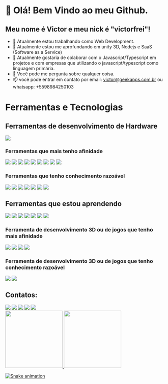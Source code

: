 # 👋 Olá! Bem Vindo ao meu Github.
## Meu nome é Victor e meu nick é "victorfrei"!


- 🔭 Atualmente estou trabalhando como Web Development.
- 🌱 Atualmente estou me aprofundando em unity 3D, Nodejs e SaaS (Software as a Service)
- 👯 Atualmente gostaria de colaborar com o Javascript/Typescript em projetos e com empresas que utilizando o javascript/typescript como linguagem primária.
- 💬 Você pode me pergunta sobre qualquer coisa.
- 📫 você pode entrar em contato por email: victor@geekapps.com.br ou whatsapp: +5598984250103


# Ferramentas e Tecnologias

## Ferramentas de desenvolvimento de Hardware

<img src="https://cdn.jsdelivr.net/gh/devicons/devicon/icons/arduino/arduino-original-wordmark.svg" />
          
### Ferramentas que mais tenho afinidade

<img src="https://cdn.jsdelivr.net/gh/devicons/devicon/icons/nextjs/nextjs-original-wordmark.svg" />
<img src="https://cdn.jsdelivr.net/gh/devicons/devicon/icons/javascript/javascript-original.svg" />
<img src="https://cdn.jsdelivr.net/gh/devicons/devicon/icons/typescript/typescript-original.svg" />
<img src="https://cdn.jsdelivr.net/gh/devicons/devicon/icons/tailwindcss/tailwindcss-original-wordmark.svg" />
<img src="https://cdn.jsdelivr.net/gh/devicons/devicon/icons/npm/npm-original-wordmark.svg" />
<img src="https://cdn.jsdelivr.net/gh/devicons/devicon/icons/yarn/yarn-original-wordmark.svg" />
<img src="https://cdn.jsdelivr.net/gh/devicons/devicon/icons/react/react-original-wordmark.svg" />
<img src="https://cdn.jsdelivr.net/gh/devicons/devicon/icons/visualstudio/visualstudio-plain-wordmark.svg" />
<img src="https://cdn.jsdelivr.net/gh/devicons/devicon/icons/filezilla/filezilla-plain-wordmark.svg" />
          
          

### Ferramentas que tenho conhecimento razoável

<img src="https://cdn.jsdelivr.net/gh/devicons/devicon/icons/express/express-original-wordmark.svg" />
<img src="https://cdn.jsdelivr.net/gh/devicons/devicon/icons/nginx/nginx-original.svg" />
<img src="https://cdn.jsdelivr.net/gh/devicons/devicon/icons/electron/electron-original-wordmark.svg" />
<img src="https://cdn.jsdelivr.net/gh/devicons/devicon/icons/github/github-original-wordmark.svg" />
<img src="https://cdn.jsdelivr.net/gh/devicons/devicon/icons/docker/docker-original-wordmark.svg" />
<img src="https://cdn.jsdelivr.net/gh/devicons/devicon/icons/digitalocean/digitalocean-original-wordmark.svg" />
<img src="https://cdn.jsdelivr.net/gh/devicons/devicon/icons/flutter/flutter-original.svg" />
                              
    
## Ferramentas que estou aprendendo

<img src="https://cdn.jsdelivr.net/gh/devicons/devicon/icons/mongodb/mongodb-original-wordmark.svg" />
<img src="https://cdn.jsdelivr.net/gh/devicons/devicon/icons/postgresql/postgresql-original-wordmark.svg" />
<img src="https://cdn.jsdelivr.net/gh/devicons/devicon/icons/socketio/socketio-original-wordmark.svg" />
<img src="https://cdn.jsdelivr.net/gh/devicons/devicon/icons/swift/swift-original-wordmark.svg" />
<img src="https://cdn.jsdelivr.net/gh/devicons/devicon/icons/tortoisegit/tortoisegit-original.svg" />
<img src="https://cdn.jsdelivr.net/gh/devicons/devicon/icons/xcode/xcode-original.svg" />
<img src="https://cdn.jsdelivr.net/gh/devicons/devicon/icons/ssh/ssh-original-wordmark.svg" />
                                       
    
### Ferramenta de desenvolvimento 3D ou de jogos que tenho mais afinidade        
          
<img src="https://cdn.jsdelivr.net/gh/devicons/devicon/icons/lua/lua-original-wordmark.svg" />
<img src="https://cdn.jsdelivr.net/gh/devicons/devicon/icons/unity/unity-original-wordmark.svg" />
<img src="https://cdn.jsdelivr.net/gh/devicons/devicon/icons/csharp/csharp-original.svg" />
<img src="https://cdn.jsdelivr.net/gh/devicons/devicon/icons/blender/blender-original-wordmark.svg" />
          
          
### Ferramenta de desenvolvimento 3D ou de jogos que tenho conhecimento razoável

<img src="https://cdn.jsdelivr.net/gh/devicons/devicon/icons/unrealengine/unrealengine-original-wordmark.svg" />
<img src="https://cdn.jsdelivr.net/gh/devicons/devicon/icons/cplusplus/cplusplus-original.svg" /> 
          
          
## Contatos:

<div>
<a href="https://www.youtube.com/@viictorf_" target="_blank"><img src="https://img.shields.io/badge/YouTube-FF0000?style=for-the-badge&logo=youtube&logoColor=white" target="_blank"></a>
<a href="https://instagram.com/@viictorf_" target="_blank"><img src="https://img.shields.io/badge/-Instagram-%23E4405F?style=for-the-badge&logo=instagram&logoColor=white" target="_blank"></a>
<a href="https://www.twitch.tv/victorfreibrl" target="_blank"><img src="https://img.shields.io/badge/Twitch-9146FF?style=for-the-badge&logo=twitch&logoColor=white" target="_blank"></a>
<a href = "mailto:<Victor> victor@geekapps.com.br"><img src="https://img.shields.io/badge/Gmail-D14836?style=for-the-badge&logo=gmail&logoColor=white" target="_blank"></a>
<a href="https://www.linkedin.com/in/victorrodriguesfreire" target="_blank"><img src="https://img.shields.io/badge/-LinkedIn-%230077B5?style=for-the-badge&logo=linkedin&logoColor=white" target="_blank"></a>   
</div>


<div>
<a href="https://github.com/victorfrei">
<img height="180em" src="https://github-readme-stats.vercel.app/api/top-langs/?username=seu-usuário-aqui&layout=compact&langs_count=7&theme=dracula"/>
<img height="180em" src="https://github-readme-stats.vercel.app/api?username=seu-usuário-aqui&show_icons=true&theme=dracula&include_all_commits=true&count_private=true"/>
</div>


![Snake animation](https://github.com/seu-usuário-aqui/seu-usuário-aqui/blob/output/github-contribution-grid-snake.svg)










